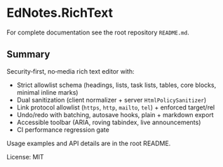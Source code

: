 # EdNotes.RichText

For complete documentation see the root repository `README.md`.

## Summary

Security‑first, no‑media rich text editor with:

* Strict allowlist schema (headings, lists, task lists, tables, core blocks, minimal inline marks)
* Dual sanitization (client normalizer + server `HtmlPolicySanitizer`)
* Link protocol allowlist (`https`, `http`, `mailto`, `tel`) + enforced target/rel
* Undo/redo with batching, autosave hooks, plain + markdown export
* Accessible toolbar (ARIA, roving tabindex, live announcements)
* CI performance regression gate

Usage examples and API details are in the root README.

License: MIT
